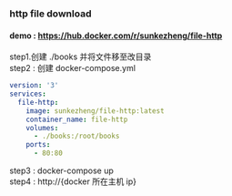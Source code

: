 ### http file download
#### demo : https://hub.docker.com/r/sunkezheng/file-http
step1.创建 ./books 并将文件移至改目录
<br>
step2 : 创建 docker-compose.yml
```yml
version: '3'
services:
  file-http:
    image: sunkezheng/file-http:latest
    container_name: file-http
    volumes:
      - ./books:/root/books
    ports:
      - 80:80
```
step3 : docker-compose up
<br>
step4 : http://{docker 所在主机 ip}